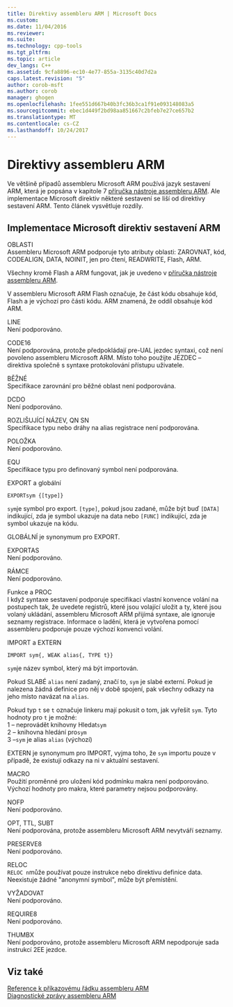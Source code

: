 ```yaml
---
title: Direktivy assembleru ARM | Microsoft Docs
ms.custom: 
ms.date: 11/04/2016
ms.reviewer: 
ms.suite: 
ms.technology: cpp-tools
ms.tgt_pltfrm: 
ms.topic: article
dev_langs: C++
ms.assetid: 9cfa8896-ec10-4e77-855a-3135c40d7d2a
caps.latest.revision: "5"
author: corob-msft
ms.author: corob
manager: ghogen
ms.openlocfilehash: 1fee551d667b40b3fc36b3ca1f91e093148083a5
ms.sourcegitcommit: ebec1d449f2bd98aa851667c2bfeb7e27ce657b2
ms.translationtype: MT
ms.contentlocale: cs-CZ
ms.lasthandoff: 10/24/2017
---
```

# <a name="arm-assembler-directives"></a>Direktivy assembleru ARM
Ve většině případů assembleru Microsoft ARM používá jazyk sestavení ARM, která je popsána v kapitole 7 [příručka nástroje assembleru ARM](http://go.microsoft.com/fwlink/?LinkId=246102). Ale implementace Microsoft direktiv některé sestavení se liší od direktivy sestavení ARM. Tento článek vysvětluje rozdíly.  
  
## <a name="microsoft-implementations-of-arm-assembly-directives"></a>Implementace Microsoft direktiv sestavení ARM  
 OBLASTI  
 Assembleru Microsoft ARM podporuje tyto atributy oblasti: ZAROVNAT, kód, CODEALIGN, DATA, NOINIT, jen pro čtení, READWRITE, Flash, ARM.  
  
 Všechny kromě Flash a ARM fungovat, jak je uvedeno v [příručka nástroje assembleru ARM](http://go.microsoft.com/fwlink/?LinkId=246102).  
  
 V assembleru Microsoft ARM Flash označuje, že část kódu obsahuje kód, Flash a je výchozí pro části kódu.  ARM znamená, že oddíl obsahuje kód ARM.  
  
 LINE  
 Není podporováno.  
  
 CODE16  
 Není podporována, protože předpokládají pre-UAL jezdec syntaxi, což není povoleno assembleru Microsoft ARM.  Místo toho použijte JEZDEC – direktiva společně s syntaxe protokolování přístupu uživatele.  
  
 BĚŽNÉ  
 Specifikace zarovnání pro běžné oblast není podporována.  
  
 DCDO  
 Není podporováno.  
  
 ROZLIŠUJÍCÍ NÁZEV, QN SN  
 Specifikace typu nebo dráhy na alias registrace není podporována.  
  
 POLOŽKA  
 Není podporováno.  
  
 EQU  
 Specifikace typu pro definovaný symbol není podporována.  
  
 EXPORT a globální  
 ```  
EXPORTsym {[type]}  
```  
  
 `sym`je symbol pro export.  `[type]`, pokud jsou zadané, může být buď `[DATA]` indikující, zda je symbol ukazuje na data nebo `[FUNC]` indikující, zda je symbol ukazuje na kódu.  
  
 GLOBÁLNÍ je synonymum pro EXPORT.  
  
 EXPORTAS  
 Není podporováno.  
  
 RÁMCE  
 Není podporováno.  
  
 Funkce a PROC  
 I když syntaxe sestavení podporuje specifikaci vlastní konvence volání na postupech tak, že uvedete registrů, které jsou volající uložit a ty, které jsou volaný ukládání, assembleru Microsoft ARM přijímá syntaxe, ale ignoruje seznamy registrace.  Informace o ladění, která je vytvořena pomocí assembleru podporuje pouze výchozí konvenci volání.  
  
 IMPORT a EXTERN  
 ```  
IMPORT sym{, WEAK alias{, TYPE t}}  
```  
  
 `sym`je název symbol, který má být importován.  
  
 Pokud SLABÉ `alias` není zadaný, značí to, `sym` je slabé externí. Pokud je nalezena žádná definice pro něj v době spojení, pak všechny odkazy na jeho místo navázat na `alias`.  
  
 Pokud typ `t` se `t` označuje linkeru mají pokusit o tom, jak vyřešit `sym`.  Tyto hodnoty pro `t` je možné:   
1 – neprovádět knihovny Hledat`sym`  
2 – knihovna hledání pro`sym`  
3 –`sym` je alias `alias` (výchozí)  
  
 EXTERN je synonymum pro IMPORT, vyjma toho, že `sym` importu pouze v případě, že existují odkazy na ni v aktuální sestavení.  
  
 MACRO  
 Použití proměnné pro uložení kód podmínku makra není podporováno. Výchozí hodnoty pro makra, které parametry nejsou podporovány.  
  
 NOFP  
 Není podporováno.  
  
 OPT, TTL, SUBT  
 Není podporována, protože assembleru Microsoft ARM nevytváří seznamy.  
  
 PRESERVE8  
 Není podporováno.  
  
 RELOC  
 `RELOC n`může používat pouze instrukce nebo direktivu definice data. Neexistuje žádné "anonymní symbol", může být přemístění.  
  
 VYŽADOVAT  
 Není podporováno.  
  
 REQUIRE8  
 Není podporováno.  
  
 THUMBX  
 Není podporováno, protože assembleru Microsoft ARM nepodporuje sada instrukcí 2EE jezdce.  
  
## <a name="see-also"></a>Viz také  
 [Reference k příkazovému řádku assembleru ARM](../../assembler/arm/arm-assembler-command-line-reference.md)   
 [Diagnostické zprávy assembleru ARM](../../assembler/arm/arm-assembler-diagnostic-messages.md)